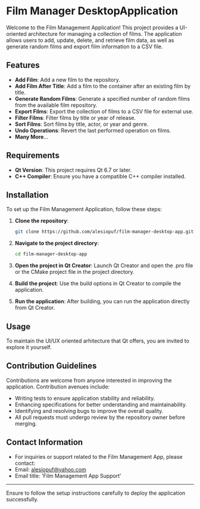 # Film Manager DesktopApplication

Welcome to the Film Management Application! This project provides a UI-oriented architecture for managing a collection of films.
The application allows users to add, update, delete, and retrieve film data, as well as generate random films and export film information to a CSV file.

## Features

- **Add Film**: Add a new film to the repository.
- **Add Film After Title**: Add a film to the container after an existing film by title.
- **Generate Random Films**: Generate a specified number of random films from the available film repository.
- **Export Films**: Export the collection of films to a CSV file for external use.
- **Filter Films**: Filter films by title or year of release.
- **Sort Films**: Sort films by title, actor, or year and genre.
- **Undo Operations**: Revert the last performed operation on films.
- **Many More**...

## Requirements

- **Qt Version**: This project requires Qt 6.7 or later.
- **C++ Compiler**: Ensure you have a compatible C++ compiler installed.

## Installation

To set up the Film Management Application, follow these steps:

1. **Clone the repository**:
   ```bash
   git clone https://github.com/alesiopuf/film-manager-desktop-app.git

2. **Navigate to the project directory**:
   ```bash
   cd film-manager-desktop-app

3. **Open the project in Qt Creator**:
   Launch Qt Creator and open the .pro file or the CMake project file in the project directory.

4. **Build the project**:
   Use the build options in Qt Creator to compile the application.

5. **Run the application**:
   After building, you can run the application directly from Qt Creator.

## Usage

To maintain the UI/UX oriented arhitecture that Qt offers, you are invited to explore it yourself.

## Contribution Guidelines

Contributions are welcome from anyone interested in improving the application.
Contribution avenues include:
- Writing tests to ensure application stability and reliability.
- Enhancing specifications for better understanding and maintainability.
- Identifying and resolving bugs to improve the overall quality.
- All pull requests must undergo review by the repository owner before merging.

## Contact Information

- For inquiries or support related to the Film Management App, please contact:
- Email: alesiopuf@yahoo.com
- Email title: 'Film Management App Support'

---

Ensure to follow the setup instructions carefully to deploy the application successfully.

